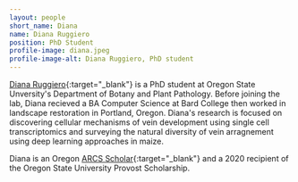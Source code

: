 ```yaml
---
layout: people
short_name: Diana
name: Diana Ruggiero
position: PhD Student
profile-image: diana.jpeg
profile-image-alt: Diana Ruggiero, PhD student
---
```

[Diana Ruggiero](https://www.dianaruggiero.com/){:target="_blank"} is a PhD student at Oregon State Unversity's Department of Botany and Plant Pathology. Before joining the lab, Diana recieved a BA Computer Science at Bard College then worked in landscape restoration in Portland, Oregon. Diana's research is focused on discovering cellular mechanisms of vein development using single cell transcriptomics and surveying the natural diversity of vein arragnement using deep learning approaches in maize.

Diana is an Oregon [ARCS Scholar](https://www.arcsfoundation.org/){:target="_blank"} and a 2020 recipient of the Oregon State University Provost Scholarship.
